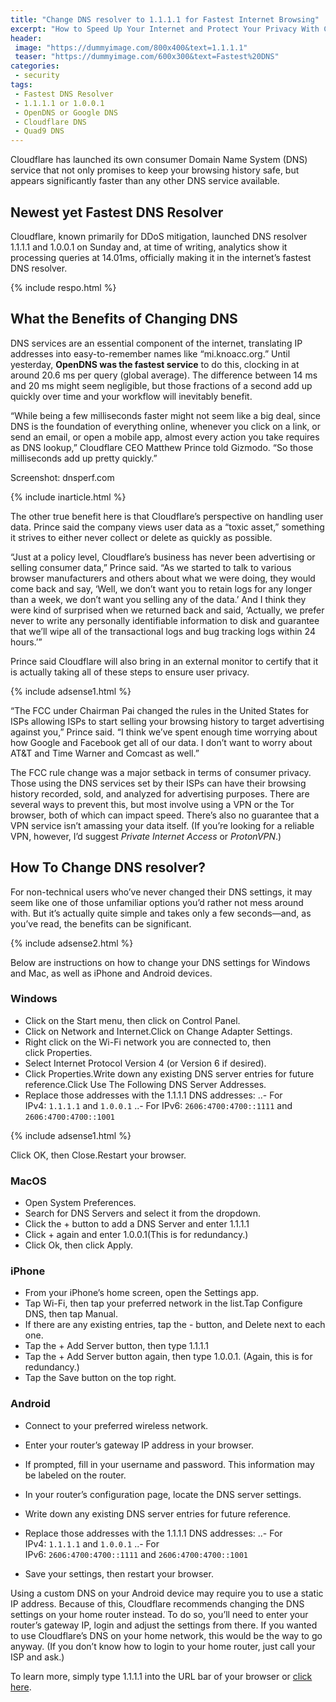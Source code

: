 ```yaml
---
title: "Change DNS resolver to 1.1.1.1 for Fastest Internet Browsing"
excerpt: "How to Speed Up Your Internet and Protect Your Privacy With Cloudflare's New DNS Service"
header:
 image: "https://dummyimage.com/800x400&text=1.1.1.1"
 teaser: "https://dummyimage.com/600x300&text=Fastest%20DNS"
categories:
 - security
tags:
 - Fastest DNS Resolver
 - 1.1.1.1 or 1.0.0.1
 - OpenDNS or Google DNS
 - Cloudflare DNS
 - Quad9 DNS
---
```

Cloudflare has launched its own consumer Domain Name System (DNS) service that not only promises to keep your browsing history safe, but appears significantly faster than any other DNS service available.

## Newest yet Fastest DNS Resolver

Cloudflare, known primarily for DDoS mitigation, launched DNS resolver 1.1.1.1 and 1.0.0.1 on Sunday and, at time of writing, analytics show it processing queries at 14.01ms, officially making it in the internet’s fastest DNS resolver.

{% include respo.html %}

## What the Benefits of Changing DNS

DNS services are an essential component of the internet, translating IP addresses into easy-to-remember names like “mi.knoacc.org.” Until yesterday, **OpenDNS was the fastest service** to do this, clocking in at around 20.6 ms per query (global average). The difference between 14 ms and 20 ms might seem negligible, but those fractions of a second add up quickly over time and your workflow will inevitably benefit.

“While being a few milliseconds faster might not seem like a big deal, since DNS is the foundation of everything online, whenever you click on a link, or send an email, or open a mobile app, almost every action you take requires as DNS lookup,” Cloudflare CEO Matthew Prince told Gizmodo. “So those milliseconds add up pretty quickly.”

Screenshot: dnsperf.com

{% include inarticle.html %}

The other true benefit here is that Cloudflare’s perspective on handling user data. Prince said the company views user data as a “toxic asset,” something it strives to either never collect or delete as quickly as possible.

“Just at a policy level, Cloudflare’s business has never been advertising or selling consumer data,” Prince said. “As we started to talk to various browser manufacturers and others about what we were doing, they would come back and say, ‘Well, we don’t want you to retain logs for any longer than a week, we don’t want you selling any of the data.’ And I think they were kind of surprised when we returned back and said, ‘Actually, we prefer never to write any personally identifiable information to disk and guarantee that we’ll wipe all of the transactional logs and bug tracking logs within 24 hours.’”

Prince said Cloudflare will also bring in an external monitor to certify that it is actually taking all of these steps to ensure user privacy.

{% include adsense1.html %}

“The FCC under Chairman Pai changed the rules in the United States for ISPs allowing ISPs to start selling your browsing history to target advertising against you,” Prince said. “I think we’ve spent enough time worrying about how Google and Facebook get all of our data. I don’t want to worry about AT&T and Time Warner and Comcast as well.”

The FCC rule change was a major setback in terms of consumer privacy. Those using the DNS services set by their ISPs can have their browsing history recorded, sold, and analyzed for advertising purposes. There are several ways to prevent this, but most involve using a VPN or the Tor browser, both of which can impact speed. There’s also no guarantee that a VPN service isn’t amassing your data itself. (If you’re looking for a reliable VPN, however, I’d suggest _Private Internet Access_ or _ProtonVPN_.)

## How To Change DNS resolver?

For non-technical users who’ve never changed their DNS settings, it may seem like one of those unfamiliar options you’d rather not mess around with. But it’s actually quite simple and takes only a few seconds—and, as you’ve read, the benefits can be significant. 

{% include adsense2.html %}

Below are instructions on how to change your DNS settings for Windows and Mac, as well as iPhone and Android devices.

### Windows

- Click on the Start menu, then click on Control Panel.
- Click on Network and Internet.Click on Change Adapter Settings.
- Right click on the Wi-Fi network you are connected to, then click Properties.
- Select Internet Protocol Version 4 (or Version 6 if desired).
- Click Properties.Write down any existing DNS server entries for future reference.Click Use The Following DNS Server Addresses.
- Replace those addresses with the 1.1.1.1 DNS addresses: 
..- For IPv4: `1.1.1.1` and `1.0.0.1`
..- For IPv6: `2606:4700:4700::1111` and `2606:4700:4700::1001`

{% include adsense1.html %}

Click OK, then Close.Restart your browser.

### MacOS

- Open System Preferences.
- Search for DNS Servers and select it from the dropdown.
- Click the + button to add a DNS Server and enter 1.1.1.1
- Click + again and enter 1.0.0.1(This is for redundancy.)
- Click Ok, then click Apply.

### iPhone

- From your iPhone’s home screen, open the Settings app.
- Tap Wi-Fi, then tap your preferred network in the list.Tap Configure DNS, then tap Manual.
- If there are any existing entries, tap the - button, and Delete next to each one.
- Tap the + Add Server button, then type 1.1.1.1
- Tap the + Add Server button again, then type 1.0.0.1. (Again, this is for redundancy.)
- Tap the Save button on the top right.

### Android

- Connect to your preferred wireless network.
- Enter your router’s gateway IP address in your browser.
- If prompted, fill in your username and password. This information may be labeled on the router.

- In your router’s configuration page, locate the DNS server settings.
- Write down any existing DNS server entries for future reference.
- Replace those addresses with the 1.1.1.1 DNS addresses: 
..- For IPv4: `1.1.1.1` and `1.0.0.1`
..- For IPv6: `2606:4700:4700::1111` and `2606:4700:4700::1001`
- Save your settings, then restart your browser.

Using a custom DNS on your Android device may require you to use a static IP address. Because of this, Cloudflare recommends changing the DNS settings on your home router instead. To do so, you’ll need to enter your router’s gateway IP, login and adjust the settings from there. If you wanted to use Cloudflare’s DNS on your home network, this would be the way to go anyway. (If you don’t know how to login to your home router, just call your ISP and ask.)

To learn more, simply type 1.1.1.1 into the URL bar of your browser or [click here](//1.1.1.1).

